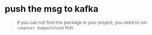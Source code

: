 # push the msg to kafka 

> if you can not find this package in your project, you need to run `composer dumpautoload` first.
